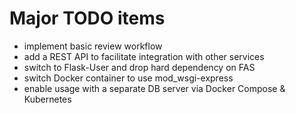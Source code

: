 # Major TODO items

- implement basic review workflow
- add a REST API to facilitate integration with other services
- switch to Flask-User and drop hard dependency on FAS
- switch Docker container to use mod_wsgi-express
- enable usage with a separate DB server via Docker Compose & Kubernetes
